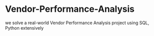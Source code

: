 # Vendor-Performance-Analysis
we solve a real-world Vendor Performance Analysis project using SQL, Python extensively
